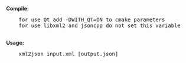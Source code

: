 <b>Compile:</b><br>
<pre>
    for use Qt add -DWITH_QT=ON to cmake parameters
    for use libxml2 and jsoncpp do not set this variable
 </pre>

<b>Usage:</b><br>
<pre>
    xml2json input.xml [output.json]
 </pre>
